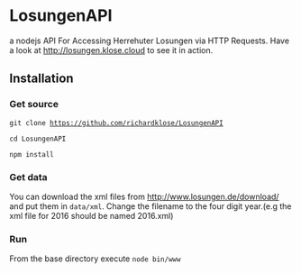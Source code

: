 # LosungenAPI
a nodejs API For Accessing Herrehuter Losungen via HTTP Requests. Have a look at http://losungen.klose.cloud to see it in action.

## Installation
### Get source
<code>git clone https://github.com/richardklose/LosungenAPI</code>

<code>cd LosungenAPI</code>

<code>npm install</code>
### Get data
You can download the xml files from http://www.losungen.de/download/ and put them in <code>data/xml</code>. Change the filename to the four digit year.(e.g the xml file for 2016 should be named 2016.xml)

### Run
From the base directory execute <code>node bin/www</code>

